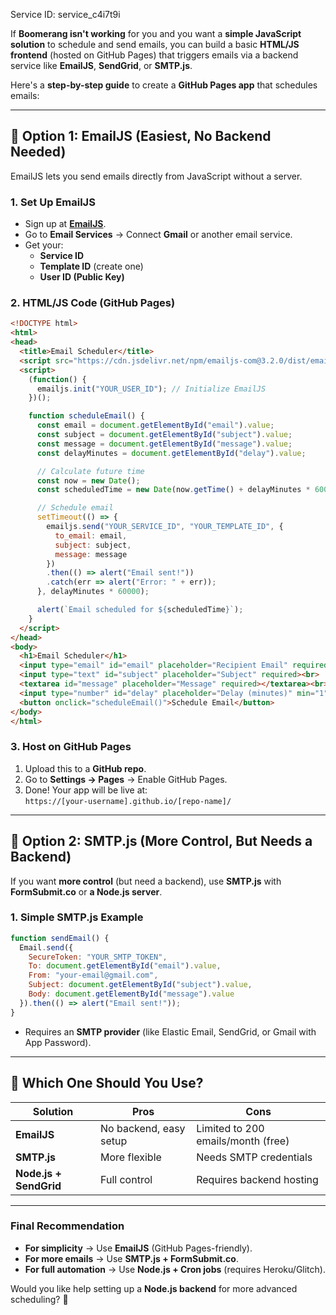 Service ID: service_c4i7t9i


If **Boomerang isn't working** for you and you want a **simple JavaScript solution** to schedule and send emails, you can build a basic **HTML/JS frontend** (hosted on GitHub Pages) that triggers emails via a backend service like **EmailJS**, **SendGrid**, or **SMTP.js**.  

Here's a **step-by-step guide** to create a **GitHub Pages app** that schedules emails:

---

## **📨 Option 1: EmailJS (Easiest, No Backend Needed)**
EmailJS lets you send emails directly from JavaScript without a server.

### **1. Set Up EmailJS**
- Sign up at **[EmailJS](https://www.emailjs.com/)**.
- Go to **Email Services** → Connect **Gmail** or another email service.
- Get your:
  - **Service ID**  
  - **Template ID** (create one)  
  - **User ID (Public Key)**  

### **2. HTML/JS Code (GitHub Pages)**
```html
<!DOCTYPE html>
<html>
<head>
  <title>Email Scheduler</title>
  <script src="https://cdn.jsdelivr.net/npm/emailjs-com@3.2.0/dist/email.min.js"></script>
  <script>
    (function() {
      emailjs.init("YOUR_USER_ID"); // Initialize EmailJS
    })();

    function scheduleEmail() {
      const email = document.getElementById("email").value;
      const subject = document.getElementById("subject").value;
      const message = document.getElementById("message").value;
      const delayMinutes = document.getElementById("delay").value;

      // Calculate future time
      const now = new Date();
      const scheduledTime = new Date(now.getTime() + delayMinutes * 60000);

      // Schedule email
      setTimeout(() => {
        emailjs.send("YOUR_SERVICE_ID", "YOUR_TEMPLATE_ID", {
          to_email: email,
          subject: subject,
          message: message
        })
        .then(() => alert("Email sent!"))
        .catch(err => alert("Error: " + err));
      }, delayMinutes * 60000);

      alert(`Email scheduled for ${scheduledTime}`);
    }
  </script>
</head>
<body>
  <h1>Email Scheduler</h1>
  <input type="email" id="email" placeholder="Recipient Email" required><br>
  <input type="text" id="subject" placeholder="Subject" required><br>
  <textarea id="message" placeholder="Message" required></textarea><br>
  <input type="number" id="delay" placeholder="Delay (minutes)" min="1" required><br>
  <button onclick="scheduleEmail()">Schedule Email</button>
</body>
</html>
```
### **3. Host on GitHub Pages**
1. Upload this to a **GitHub repo**.
2. Go to **Settings → Pages** → Enable GitHub Pages.
3. Done! Your app will be live at:  
   `https://[your-username].github.io/[repo-name]/`

---

## **📨 Option 2: SMTP.js (More Control, But Needs a Backend)**
If you want **more control** (but need a backend), use **SMTP.js** with **FormSubmit.co** or **a Node.js server**.

### **1. Simple SMTP.js Example**
```javascript
function sendEmail() {
  Email.send({
    SecureToken: "YOUR_SMTP_TOKEN",
    To: document.getElementById("email").value,
    From: "your-email@gmail.com",
    Subject: document.getElementById("subject").value,
    Body: document.getElementById("message").value
  }).then(() => alert("Email sent!"));
}
```
- Requires an **SMTP provider** (like Elastic Email, SendGrid, or Gmail with App Password).

---

## **🚀 Which One Should You Use?**
| Solution | Pros | Cons |
|----------|------|------|
| **EmailJS** | No backend, easy setup | Limited to 200 emails/month (free) |
| **SMTP.js** | More flexible | Needs SMTP credentials |
| **Node.js + SendGrid** | Full control | Requires backend hosting |

---

### **Final Recommendation**
- **For simplicity** → Use **EmailJS** (GitHub Pages-friendly).  
- **For more emails** → Use **SMTP.js + FormSubmit.co**.  
- **For full automation** → Use **Node.js + Cron jobs** (requires Heroku/Glitch).  

Would you like help setting up a **Node.js backend** for more advanced scheduling? 🚀